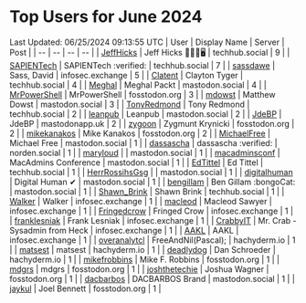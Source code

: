 # Top Users for June 2024
Last Updated: 06/25/2024 09:13:55 UTC
| User | Display Name | Server | Post |
| -- | -- | -- | -- |
| [JeffHicks](https://techhub.social/@JeffHicks) | Jeff Hicks 🐶🎼🍷🖥️ | techhub.social | 9 |
| [SAPIENTech](https://techhub.social/@SAPIENTech) | SAPIENTech :verified: | techhub.social | 7 |
| [sassdawe](https://infosec.exchange/@sassdawe) | Sass, David | infosec.exchange | 5 |
| [Clatent](https://techhub.social/@Clatent) | Clayton Tyger | techhub.social | 4 |
| [Meghal](https://mastodon.social/@Meghal) | Meghal Packt | mastodon.social | 4 |
| [MrPowerShell](https://fosstodon.org/@MrPowerShell) | MrPowerShell | fosstodon.org | 3 |
| [mdowst](https://mastodon.social/@mdowst) | Matthew Dowst | mastodon.social | 3 |
| [TonyRedmond](https://techhub.social/@TonyRedmond) | Tony Redmond | techhub.social | 2 |
| [leanpub](https://mastodon.social/@leanpub) | Leanpub | mastodon.social | 2 |
| [JdeBP](https://mastodonapp.uk/@JdeBP) | JdeBP | mastodonapp.uk | 2 |
| [zygoon](https://fosstodon.org/@zygoon) | Zygmunt Krynicki | fosstodon.org | 2 |
| [mikekanakos](https://fosstodon.org/@mikekanakos) | Mike Kanakos | fosstodon.org | 2 |
| [MichaelFree](https://mastodon.social/@MichaelFree) | Michael Free | mastodon.social | 1 |
| [dassascha](https://norden.social/@dassascha) | dassascha :verified: | norden.social | 1 |
| [maryloud](https://mastodon.social/@maryloud) |  | mastodon.social | 1 |
| [macadminsconf](https://mastodon.social/@macadminsconf) | MacAdmins Conference | mastodon.social | 1 |
| [EdTittel](https://techhub.social/@EdTittel) | Ed Tittel | techhub.social | 1 |
| [HerrRossihsGsg](https://mastodon.social/@HerrRossihsGsg) |  | mastodon.social | 1 |
| [digitalhuman](https://mastodon.social/@digitalhuman) | Digital Human ✔ | mastodon.social | 1 |
| [bengillam](https://mastodon.social/@bengillam) | Ben Gillam :bongoCat: | mastodon.social | 1 |
| [Shawn_Brink](https://techhub.social/@Shawn_Brink) | Shawn Brink | techhub.social | 1 |
| [Walker](https://infosec.exchange/@Walker) | Walker | infosec.exchange | 1 |
| [macleod](https://infosec.exchange/@macleod) | Macleod Sawyer | infosec.exchange | 1 |
| [Fringedcrow](https://infosec.exchange/@Fringedcrow) | Fringed Crow | infosec.exchange | 1 |
| [franklesniak](https://infosec.exchange/@franklesniak) | Frank Lesniak | infosec.exchange | 1 |
| [CrabbyIT](https://infosec.exchange/@CrabbyIT) | Mr. Crab - Sysadmin from Heck | infosec.exchange | 1 |
| [AAKL](https://infosec.exchange/@AAKL) | AAKL | infosec.exchange | 1 |
| [overanalytcl](https://hachyderm.io/@overanalytcl) | FreeAndNil(Pascal); | hachyderm.io | 1 |
| [matsest](https://hachyderm.io/@matsest) | matsest | hachyderm.io | 1 |
| [deadlydog](https://hachyderm.io/@deadlydog) | Dan Schroeder | hachyderm.io | 1 |
| [mikefrobbins](https://fosstodon.org/@mikefrobbins) | Mike F. Robbins | fosstodon.org | 1 |
| [mdgrs](https://fosstodon.org/@mdgrs) | mdgrs | fosstodon.org | 1 |
| [joshthetechie](https://fosstodon.org/@joshthetechie) | Joshua Wagner | fosstodon.org | 1 |
| [dacbarbos](https://mastodon.social/@dacbarbos) | DACBARBOS Brand | mastodon.social | 1 |
| [jaykul](https://fosstodon.org/@jaykul) | Joel Bennett | fosstodon.org | 1 |
